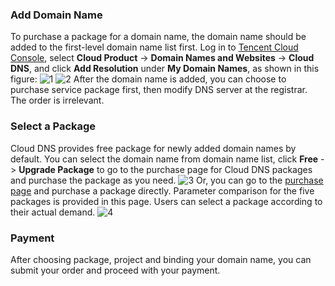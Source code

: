 ### Add Domain Name
To purchase a package for a domain name, the domain name should be added to the first-level domain name list first. Log in to [Tencent Cloud Console](https://console.cloud.tencent.com), select **Cloud Product** -> **Domain Names and Websites** -> **Cloud DNS**, and click **Add Resolution** under **My Domain Names**, as shown in this figure:
![1](//mc.qcloudimg.com/static/img/8231080d9d713baf5d4edf4163b23ee0/image.png)
![2](//mc.qcloudimg.com/static/img/f55d8b825625d9520bd898786015eee5/image.png)
After the domain name is added, you can choose to purchase service package first, then modify DNS server at the registrar. The order is irrelevant.
### Select a Package
Cloud DNS provides free package for newly added domain names by default. You can select the domain name from domain name list, click **Free** -> **Upgrade Package** to go to the purchase page for Cloud DNS packages and purchase the package as you need.
![3](//mc.qcloudimg.com/static/img/10e34882dc41401d2ec7fb888acea388/image.png)
Or, you can go to the [purchase page](https://buy.cloud.tencent.com/cns) and purchase a package directly. Parameter comparison for the five packages is provided in this page. Users can select a package according to their actual demand.
![4](//mc.qcloudimg.com/static/img/ac8be742c7c43bdead5d275ee8a1ad61/image.png)
### Payment
After choosing package, project and binding your domain name, you can submit your order and proceed with your payment.

